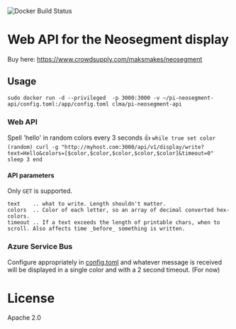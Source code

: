 ![Docker Build Status](https://img.shields.io/docker/build/clma/pi-mqtt-timelapse.svg)

# Web API for the Neosegment display

Buy here: https://www.crowdsupply.com/maksmakes/neosegment 

## Usage

`sudo docker run -d --privileged  -p 3000:3000 -v ~/pi-neosegment-api/config.toml:/app/config.toml clma/pi-neosegment-api` 


### Web API
Spell 'hello' in random colors every 3 seconds 👍
`while true
    set color (random)
    curl -g "http://myhost.com:3000/api/v1/display/write?text=Hello&colors=[$color,$color,$color,$color,$color]&timeout=0"
    sleep 3
end
`

#### API parameters

Only `GET` is supported. 

``` 
text    .. what to write. Length shouldn't matter.
colors  .. Color of each letter, so an array of decimal converted hex-colors.
timeout .. If a text exceeds the length of printable chars, when to scroll. Also affects time _before_ something is written.
``` 

### Azure Service Bus

Configure appropriately in [config.toml](config.toml) and whatever message is received will be displayed in a single color and with a 2 second timeout.  (For now)

# License

Apache 2.0

